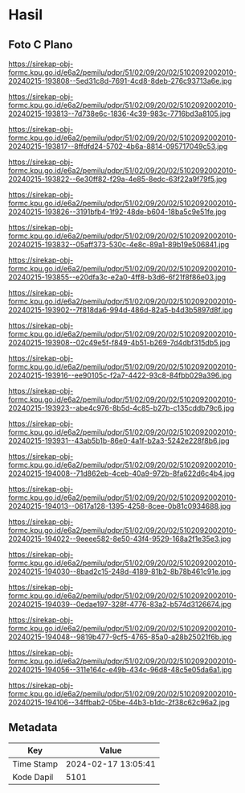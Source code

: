 # Hasil

## Foto C Plano

https://sirekap-obj-formc.kpu.go.id/e6a2/pemilu/pdpr/51/02/09/20/02/5102092002010-20240215-193808--5ed31c8d-7691-4cd8-8deb-276c93713a6e.jpg

https://sirekap-obj-formc.kpu.go.id/e6a2/pemilu/pdpr/51/02/09/20/02/5102092002010-20240215-193813--7d738e6c-1836-4c39-983c-7716bd3a8105.jpg

https://sirekap-obj-formc.kpu.go.id/e6a2/pemilu/pdpr/51/02/09/20/02/5102092002010-20240215-193817--8ffdfd24-5702-4b6a-8814-095717049c53.jpg

https://sirekap-obj-formc.kpu.go.id/e6a2/pemilu/pdpr/51/02/09/20/02/5102092002010-20240215-193822--6e30ff82-f29a-4e85-8edc-63f22a9f79f5.jpg

https://sirekap-obj-formc.kpu.go.id/e6a2/pemilu/pdpr/51/02/09/20/02/5102092002010-20240215-193826--3191bfb4-1f92-48de-b604-18ba5c9e51fe.jpg

https://sirekap-obj-formc.kpu.go.id/e6a2/pemilu/pdpr/51/02/09/20/02/5102092002010-20240215-193832--05aff373-530c-4e8c-89a1-89b19e506841.jpg

https://sirekap-obj-formc.kpu.go.id/e6a2/pemilu/pdpr/51/02/09/20/02/5102092002010-20240215-193855--e20dfa3c-e2a0-4ff8-b3d6-6f21f8f86e03.jpg

https://sirekap-obj-formc.kpu.go.id/e6a2/pemilu/pdpr/51/02/09/20/02/5102092002010-20240215-193902--7f818da6-994d-486d-82a5-b4d3b5897d8f.jpg

https://sirekap-obj-formc.kpu.go.id/e6a2/pemilu/pdpr/51/02/09/20/02/5102092002010-20240215-193908--02c49e5f-f849-4b51-b269-7d4dbf315db5.jpg

https://sirekap-obj-formc.kpu.go.id/e6a2/pemilu/pdpr/51/02/09/20/02/5102092002010-20240215-193916--ee90105c-f2a7-4422-93c8-84fbb029a396.jpg

https://sirekap-obj-formc.kpu.go.id/e6a2/pemilu/pdpr/51/02/09/20/02/5102092002010-20240215-193923--abe4c976-8b5d-4c85-b27b-c135cddb79c6.jpg

https://sirekap-obj-formc.kpu.go.id/e6a2/pemilu/pdpr/51/02/09/20/02/5102092002010-20240215-193931--43ab5b1b-86e0-4a1f-b2a3-5242e228f8b6.jpg

https://sirekap-obj-formc.kpu.go.id/e6a2/pemilu/pdpr/51/02/09/20/02/5102092002010-20240215-194008--71d862eb-4ceb-40a9-972b-8fa622d6c4b4.jpg

https://sirekap-obj-formc.kpu.go.id/e6a2/pemilu/pdpr/51/02/09/20/02/5102092002010-20240215-194013--0617a128-1395-4258-8cee-0b81c0934688.jpg

https://sirekap-obj-formc.kpu.go.id/e6a2/pemilu/pdpr/51/02/09/20/02/5102092002010-20240215-194022--9eeee582-8e50-43f4-9529-168a2f1e35e3.jpg

https://sirekap-obj-formc.kpu.go.id/e6a2/pemilu/pdpr/51/02/09/20/02/5102092002010-20240215-194030--8bad2c15-248d-4189-81b2-8b78b461c91e.jpg

https://sirekap-obj-formc.kpu.go.id/e6a2/pemilu/pdpr/51/02/09/20/02/5102092002010-20240215-194039--0edae197-328f-4776-83a2-b574d3126674.jpg

https://sirekap-obj-formc.kpu.go.id/e6a2/pemilu/pdpr/51/02/09/20/02/5102092002010-20240215-194048--9819b477-9cf5-4765-85a0-a28b25021f6b.jpg

https://sirekap-obj-formc.kpu.go.id/e6a2/pemilu/pdpr/51/02/09/20/02/5102092002010-20240215-194056--311e164c-e49b-434c-96d8-48c5e05da6a1.jpg

https://sirekap-obj-formc.kpu.go.id/e6a2/pemilu/pdpr/51/02/09/20/02/5102092002010-20240215-194106--34ffbab2-05be-44b3-b1dc-2f38c62c96a2.jpg


## Metadata

| Key        | Value               |
| ---------- | ------------------- |
| Time Stamp | 2024-02-17 13:05:41 |
| Kode Dapil | 5101                |



